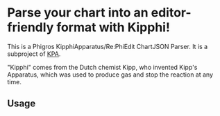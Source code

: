 # Parse your chart into an editor-friendly format with Kipphi!

This is a Phigros KipphiApparatus/Re:PhiEdit ChartJSON Parser. It is a subproject of [KPA](https://github.com/TeamZincs/KPA).

"Kipphi" comes from the Dutch chemist Kipp, who invented Kipp's Apparatus, which was used to produce gas and stop the reaction at any time.


## Usage

